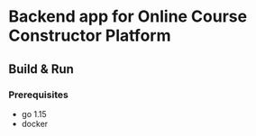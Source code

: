 # Backend app for Online Course Constructor Platform

## Build & Run
### Prerequisites
- go 1.15
- docker

